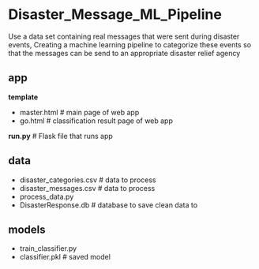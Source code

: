# Disaster_Message_ML_Pipeline
Use a data set containing real messages that were sent during disaster events, Creating a machine learning pipeline to categorize these events so that the messages can be send to an appropriate disaster relief agency

## app
**template**
* master.html  # main page of web app
* go.html  # classification result page of web app

**run.py**  # Flask file that runs app

## data
- disaster_categories.csv  # data to process 
- disaster_messages.csv  # data to process
- process_data.py
- DisasterResponse.db   # database to save clean data to

## models
- train_classifier.py
- classifier.pkl  # saved model 
